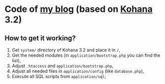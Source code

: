# Code of [my blog](http://dagrevis.lv/ "daGrevis.lv") (based on [Kohana](http://kohanaframework.org/ "Kohana") 3.2)

## How to get it working?

1. Get `system/` directory of Kohana 3.2 and place it in `/`,
2. Get the needed modules (in `application/bootstrap.php` you can find the list),
3. Adjust `.htaccess` and `application/bootstrap.php`,
4. Adjust all needed files in `application/config` (like `database.php`),
5. Execute all SQL scripts from `application/sql`;
